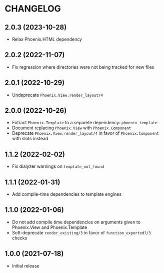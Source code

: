 # CHANGELOG

## 2.0.3 (2023-10-28)

  * Relax Phoenix.HTML dependency

## 2.0.2 (2022-11-07)

  * Fix regression where directories were not being tracked for new files

## 2.0.1 (2022-10-29)

  * Undeprecate `Phoenix.View.render_layout/4`

## 2.0.0 (2022-10-26)

  * Extract `Phoenix.Template` to a separete dependency: `phoenix_template`
  * Document replacing `Phoenix.View` with `Phoenix.Component`
  * Deprecate `Phoenix.View.render_layout/4` in favor of `Phoenix.Component` with slots instead

## 1.1.2 (2022-02-02)

  * Fix dialyzer warnings on `template_not_found`

## 1.1.1 (2022-01-31)

  * Add compile-time dependencies to template engines

## 1.1.0 (2022-01-06)

  * Do not add compile time dependencies on arguments given to Phoenix.View and Phoenix.Template
  * Soft-deprecate `render_existing/3` in favor of `function_exported?/3` checks

## 1.0.0 (2021-07-18)

  * Initial release
